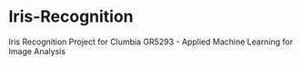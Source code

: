 # Iris-Recognition
Iris Recognition Project for Clumbia GR5293 - Applied Machine Learning for Image Analysis
